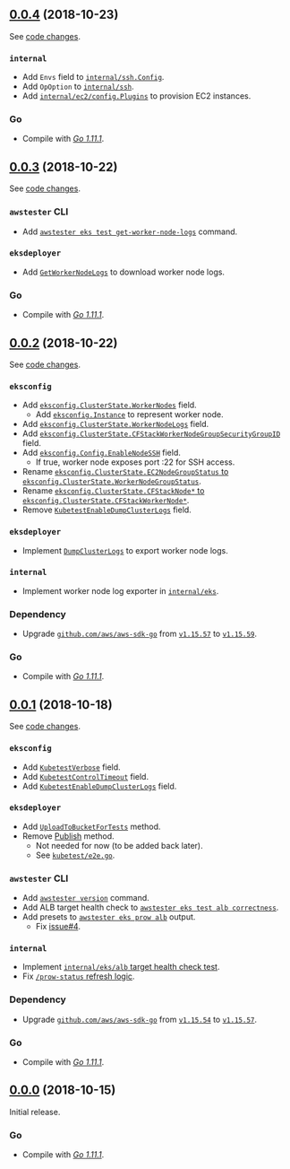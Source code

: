 

## [0.0.4](https://github.com/aws/awstester/releases/tag/0.0.4) (2018-10-23)

See [code changes](https://github.com/aws/awstester/compare/0.0.3...0.0.4).

### `internal`

- Add `Envs` field to [`internal/ssh.Config`](https://github.com/aws/awstester/commit/0049fe0de6bf9ba009a813da74049cbb01758faf).
- Add `OpOption` to [`internal/ssh`](https://github.com/aws/awstester/commit/85e335337e6f814cd3327cfea3ce7a5784184026).
- Add [`internal/ec2/config.Plugins`](https://github.com/aws/awstester/commit/a00f5a0742ed26d266d4a0c7c6299bc817ea2d6f) to provision EC2 instances.

### Go

- Compile with [*Go 1.11.1*](https://golang.org/doc/devel/release.html#go1.11).


## [0.0.3](https://github.com/aws/awstester/releases/tag/0.0.3) (2018-10-22)

See [code changes](https://github.com/aws/awstester/compare/0.0.2...0.0.3).

### `awstester` CLI

- Add [`awstester eks test get-worker-node-logs`](https://github.com/aws/awstester/pull/6) command.

### `eksdeployer`

- Add [`GetWorkerNodeLogs`](https://github.com/aws/awstester/pull/6) to download worker node logs.

### Go

- Compile with [*Go 1.11.1*](https://golang.org/doc/devel/release.html#go1.11).


## [0.0.2](https://github.com/aws/awstester/releases/tag/0.0.2) (2018-10-22)

See [code changes](https://github.com/aws/awstester/compare/0.0.1...0.0.2).

### `eksconfig`

- Add [`eksconfig.ClusterState.WorkerNodes`](https://github.com/aws/awstester/pull/5) field.
  - Add [`eksconfig.Instance`](https://github.com/aws/awstester/pull/5) to represent worker node.
- Add [`eksconfig.ClusterState.WorkerNodeLogs`](https://github.com/aws/awstester/pull/5) field.
- Add [`eksconfig.ClusterState.CFStackWorkerNodeGroupSecurityGroupID`](https://github.com/aws/awstester/pull/5) field.
- Add [`eksconfig.Config.EnableNodeSSH`](https://github.com/aws/awstester/pull/5) field.
  - If true, worker node exposes port :22 for SSH access.
- Rename [`eksconfig.ClusterState.EC2NodeGroupStatus` to `eksconfig.ClusterState.WorkerNodeGroupStatus`](https://github.com/aws/awstester/pull/5).
- Rename [`eksconfig.ClusterState.CFStackNode*` to `eksconfig.ClusterState.CFStackWorkerNode*`](https://github.com/aws/awstester/pull/5).
- Remove [`KubetestEnableDumpClusterLogs`](https://github.com/aws/awstester/pull/5) field.

### `eksdeployer`

- Implement [`DumpClusterLogs`](https://github.com/aws/awstester/pull/5) to export worker node logs.

### `internal`

- Implement worker node log exporter in [`internal/eks`](https://github.com/aws/awstester/pull/5).

### Dependency

- Upgrade [`github.com/aws/aws-sdk-go`](https://github.com/aws/aws-sdk-go/releases) from [`v1.15.57`](https://github.com/aws/aws-sdk-go/releases/tag/v1.15.57) to [`v1.15.59`](https://github.com/aws/aws-sdk-go/releases/tag/v1.15.59).

### Go

- Compile with [*Go 1.11.1*](https://golang.org/doc/devel/release.html#go1.11).


## [0.0.1](https://github.com/aws/awstester/releases/tag/0.0.1) (2018-10-18)

See [code changes](https://github.com/aws/awstester/compare/0.0.0...0.0.1).

### `eksconfig`

- Add [`KubetestVerbose`](https://github.com/aws/awstester/commit/17189259558110b066a974f6ee6fb2b8242c03d5) field.
- Add [`KubetestControlTimeout`](https://github.com/aws/awstester/commit/17189259558110b066a974f6ee6fb2b8242c03d5) field.
- Add [`KubetestEnableDumpClusterLogs`](https://github.com/aws/awstester/commit/aa4ab00bec7523bf154c0928727b62271758d93b) field.

### `eksdeployer`

- Add [`UploadToBucketForTests`](https://github.com/aws/awstester/commit/07e872a3b4b5758fc80d093d5a3b511b8bfe08f8) method.
- Remove [Publish](https://github.com/aws/awstester/commit/ad2a71dfc9687a9bd1a5869bd09a3f9eb771c504) method.
  - Not needed for now (to be added back later).
  - See [`kubetest/e2e.go`](https://github.com/kubernetes/test-infra/blob/fe0a9926c1c3d0a9d94e0d3c2f755dbdbc34d892/kubetest/e2e.go#L318-L322).

### `awstester` CLI

- Add [`awstester version`](https://github.com/aws/awstester/commit/6d72c67fa1ae173fe211feb5d08aeaf596a7110e) command.
- Add ALB target health check to [`awstester eks test alb correctness`](https://github.com/aws/awstester/commit/152bb09d45b79d418e9069fbf86d3452fd027589).
- Add presets to [`awstester eks prow alb`](https://github.com/aws/awstester/commit/6ed769cb9a0685e13a36e4dd83f14210a253b758) output.
  - Fix [issue#4](https://github.com/aws/awstester/issues/4).

### `internal`

- Implement [`internal/eks/alb` target health check test](https://github.com/aws/awstester/commit/152bb09d45b79d418e9069fbf86d3452fd027589).
- Fix [`/prow-status` refresh logic](https://github.com/aws/awstester/commit/ce495dc13c82bc9378de06648c559d90a5e28ce6).

### Dependency

- Upgrade [`github.com/aws/aws-sdk-go`](https://github.com/aws/aws-sdk-go/releases) from [`v1.15.54`](https://github.com/aws/aws-sdk-go/releases/tag/v1.15.54) to [`v1.15.57`](https://github.com/aws/aws-sdk-go/releases/tag/v1.15.57).

### Go

- Compile with [*Go 1.11.1*](https://golang.org/doc/devel/release.html#go1.11).


## [0.0.0](https://github.com/aws/awstester/releases/tag/0.0.0) (2018-10-15)

Initial release.

### Go

- Compile with [*Go 1.11.1*](https://golang.org/doc/devel/release.html#go1.11).

